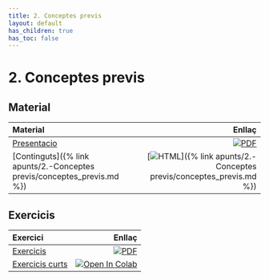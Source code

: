 ```yaml
---
title: 2. Conceptes previs
layout: default
has_children: true
has_toc: false
---
```


# 2. Conceptes previs

## Material

| Material                                                                |                                                                                                                                             Enllaç |
|:------------------------------------------------------------------------|---------------------------------------------------------------------------------------------------------------------------------------------------:|
| [Presentacio](3.1-conceptes_previs.pdf)                                 |       [![PDF](https://img.shields.io/badge/PDF-2.--conceptes_previs.pdf-blue?logo=adobe-acrobat-reader&logoColor=white)](3.1-conceptes_previs.pdf) |
| [Continguts]({% link apunts/2.-Conceptes previs/conceptes_previs.md %}) | [![HTML](https://img.shields.io/badge/HTML-continguts-blue?logo=html5&logoColor=white)]({% link apunts/2.-Conceptes previs/conceptes_previs.md %}) |

## Exercicis

| Exercici                                             |                                                                                                                                                                                               Enllaç |
|:-----------------------------------------------------|-----------------------------------------------------------------------------------------------------------------------------------------------------------------------------------------------------:|
| [Exercicis](https://classroom.github.com/a/dLGXkYCq) |                                                                        [![PDF](https://img.shields.io/badge/GitHub%20Classroom-Exercicis-blue?logo=github)](https://classroom.github.com/a/dLGXkYCq) |
| [Exercicis curts](1.-exercicis.ipynb)                | [![Open In Colab](https://colab.research.google.com/assets/colab-badge.svg)](https://colab.research.google.com/github/lawer/mia/blob/main/apunts/2.-Conceptes%20previs/exercicis/1.-exercicis.ipynb) |

